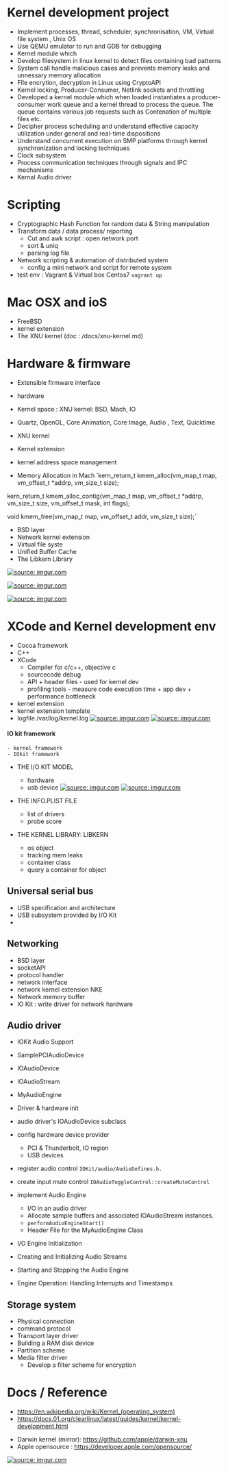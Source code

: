 # Kernel development project 
- Implement processes, thread, scheduler, synchronisation, VM, Virtual file system , Unix OS
- Use QEMU emulator to run and GDB for debugging 
- Kernel module which 
- Develop filesystem in linux kernel to detect files containing bad patterns 
- System call handle malicious cases and prevents memory leaks and unnessary memory allocation
- FIle encrytion, decryption in Linux using CryptoAPI
- Kernel locking, Producer-Consumer, Netlink sockets and throttling 
- Developed a kernel module which when loaded instantiates a producer-consumer work queue and a kernel thread to process the queue. The queue contains various job requests such as  Contenation of multiple files etc.
- Decipher process scheduling and understand effective capacity utilization under general and real-time dispositions
- Understand concurrent execution on SMP platforms through kernel synchronization and locking techniques
- Clock subsystem
- Process communication techniques through signals and IPC mechanisms
- Kernal Audio driver 

# Scripting 
+ Cryptographic Hash Function for random data & String manipulation 
+ Transform data / data process/ reporting
    + Cut and awk script : open network port 
    + sort & uniq
    + parsing log file 
+ Network scripting & automation of distributed system 
    + config a mini network and script for remote system 
+ test env : Vagrant & Virtual box Centos7 `vagrant up`
# Mac OSX and ioS 
+ FreeBSD 
+ kernel extension 
+ The XNU kernel (doc : /docs/xnu-kernel.md)

# Hardware & firmware 
+ Extensible firmware interface 
+ hardware

+ Kernel space : XNU kernel: BSD, Mach, IO 
+ Quartz, OpenGL, Core Animation, Core Image, Audio , Text, Quicktime
+ XNU kernel 
+ Kernel extension 
+ kernel address space management 
+ Memory Allocation in Mach 
`kern_return_t kmem_alloc(vm_map_t map, vm_offset_t *addrp, vm_size_t  size);

kern_return_t kmem_alloc_contig(vm_map_t map, vm_offset_t *addrp,
                                vm_size_t size, vm_offset_t mask, int flags);

void kmem_free(vm_map_t map, vm_offset_t addr, vm_size_t size);`

+ BSD layer 
+ Network kernel extension 
+ Virtual file syste 
+ Unified Buffer Cache
+ The Libkern Library 


<a href="https://imgur.com/8AA7FKO"><img src="https://i.imgur.com/8AA7FKO.png" title="source: imgur.com" /></a>

<a href="https://imgur.com/H7PCoiz"><img src="https://i.imgur.com/H7PCoiz.png" title="source: imgur.com" /></a>

<a href="https://imgur.com/8Qi4QXj"><img src="https://i.imgur.com/8Qi4QXj.png" title="source: imgur.com" /></a>

# XCode and Kernel development env
+ Cocoa framework 
+ C++ 
+ XCode 
    + Compiler for c/c++, objective c 
    + sourcecode debug
    + API + header files - used for kernel dev 
    + profiling tools - measure code execution time + app dev + performance bottleneck 
+ kernel extension 
+ kernel extension template 
+ logfile /var/log/kernel.log 
<a href="https://imgur.com/a35XdK1"><img src="https://i.imgur.com/a35XdK1.png" title="source: imgur.com" /></a>
<a href="https://imgur.com/E02Gnj7"><img src="https://i.imgur.com/E02Gnj7.png" title="source: imgur.com" /></a>

#### IO kit framework 
    - kernel framework
    - IOkit framework 
- THE I/O KIT MODEL 
    - hardware 
    - usb device 
<a href="https://imgur.com/enuOLoG"><img src="https://i.imgur.com/enuOLoG.png" title="source: imgur.com" /></a>
<a href="https://imgur.com/AaBLcGt"><img src="https://i.imgur.com/AaBLcGt.png" title="source: imgur.com" /></a>
- THE INFO.PLIST FILE
    - list of drivers 
    - probe score 
    
- THE KERNEL LIBRARY: LIBKERN
    - os object 
    - tracking mem leaks 
    - container class
    - query a container for object



## Universal serial bus 
- USB specification and architecture
- USB subsystem provided by I/O Kit
- 

## Networking 
- BSD layer 
- socketAPI 
- protocol handler 
- network interface 
- network kernel extension NKE 
- Network memory buffer 
- IO Kit : write driver for network hardware 


## Audio driver 
- IOKit Audio Support 
- SamplePCIAudioDevice
- IOAudioDevice
- IOAudioStream

- MyAudioEngine
- Driver & hardware init
- audio driver's IOAudioDevice subclass
- config hardware device provider 
    - PCI & Thunderbolt, IO region 
    - USB devices 

- register audio control `IOKit/audio/AudioDefines.h.`


- create input mute control `IOAudioToggleControl::createMuteControl`

- implement Audio Engine 
    -  I/O in an audio driver
    - Allocate sample buffers and associated IOAudioStream instances.
    - `performAudioEngineStart()`
    - Header File for the MyAudioEngine Class

- I/O Engine Initialization
- Creating and Initializing Audio Streams
- Starting and Stopping the Audio Engine

- Engine Operation: Handling Interrupts and Timestamps

## Storage system 
- Physical connection 
- command protocol 
- Transport layer driver
- Building a RAM disk device 
- Partition scheme 
- Media filter driver 
    - Develop a filter scheme for encryption 




# Docs / Reference 
+ https://en.wikipedia.org/wiki/Kernel_(operating_system)
+ https://docs.01.org/clearlinux/latest/guides/kernel/kernel-development.html 
- Darwin kernel (mirror): https://github.com/apple/darwin-xnu
- Apple opensource : https://developer.apple.com/opensource/


<a href="https://imgur.com/gmWahEy"><img src="https://i.imgur.com/gmWahEy.jpg" title="source: imgur.com" /></a>


